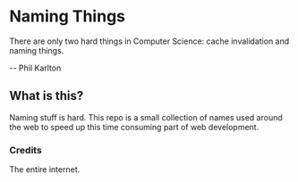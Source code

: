Naming Things
=============

There are only two hard things in Computer Science: cache invalidation and naming things.

-- Phil Karlton

## What is this?
Naming stuff is hard. This repo is a small collection of names used around the web to speed up this time consuming part of web development.

### Credits
The entire internet.
